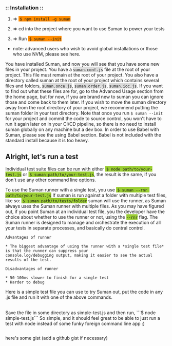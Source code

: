 
### :: Installation ::

1. => <span style="background-color:#FF8C00">&nbsp;```$ npm install -g suman```</span>

2. => cd into the project where you want to use Suman to power your tests

3. => Run <span style="background-color:#FF8C00">&nbsp;```$ suman --init```</span>

* note: advanced users who wish to avoid global installations or those who use NVM, please see here.

You have installed Suman, and now you will see that you have some new files in your project. 
You have a <span style="background-color:#DCDCDC">```suman.conf.js```</span> file at the root of your project. This file must remain at the root of your project.
You also have a directory called suman at the root of your project which contains several files and folders, <span style="background-color:#DCDCDC">```suman.once.js```</span>, <span style="background-color:#DCDCDC">```suman.order.js```</span>,
<span style="background-color:#DCDCDC">```suman.ioc.js```</span>. If you want to find out what these files are for, go to the Advanced Usage section from the home page, 
but for now, if you are brand new to suman you can ignore those and come back to them later. If you wish to move the suman directory away from the root directory of your project, we recommend putting
the suman folder in your test directory. Note that once you run ```$ suman --init``` for your project and commit the code to source control,
you won't have to run it again later on in your CI/CD pipeline, so there is no need to install suman globally on any machine but a dev box. In order to use Babel with Suman, please
see the using Babel section. Babel is not included with the standard install because it is too heavy.

## Alright, let's run a test

Individual test suite files can be run with either <span style="background-color:#9ACD32">&nbsp;```$ node path/to/your-test.js```</span> 
or <span style="background-color:#9ACD32">&nbsp;```$ suman path/to/your-test.js```</span>,
the result is the same, if you don't use any other command line options.

To use the Suman runner with a single test, you use <span style="background-color:#9ACD32">&nbsp;```$ suman --rnr path/to/your-test.js```</span>  If suman is run against a folder with multiple test files, like so: <span style="background-color:#9ACD32">&nbsp;```$ suman path/to/tests/folder```</span>
suman will use the runner, as Suman always uses the Suman runner with multiple files. As you may have figured out, 
if you point Suman at an individual test file, you the developer have the choice about whether to use the runner or not, using the <span style="background-color:#9ACD32">```--rnr```</span> flag.
The Suman runner is designed to manage and orchestrate the execution of all your tests in separate processes, and basically do central control.

    Advantages of runner

    * The biggest advantage of using the runner with a *single test file* is that the runner can suppress your
    console.log/debugging output, making it easier to see the actual results of the test.

    Disadvantages of runner
    
    * 50-100ms slower to finish for a single test
    * Harder to debug
    

Here is a simple test file you can use to try Suman out, put the code in any .js file and run it with one of the above commands.

<br>
Save the file in some directory as simple-test.js and then run, ```$ node simple-test.js```
So simple, and it should feel great to be able to just run a test with node instead of some funky foreign command line app :)
<br>

```js

```


here's some gist (add a github gist if necessary)

<script src="https://gist.github.com/ORESoftware/0c772aedd3630bb54f27.js"></script>